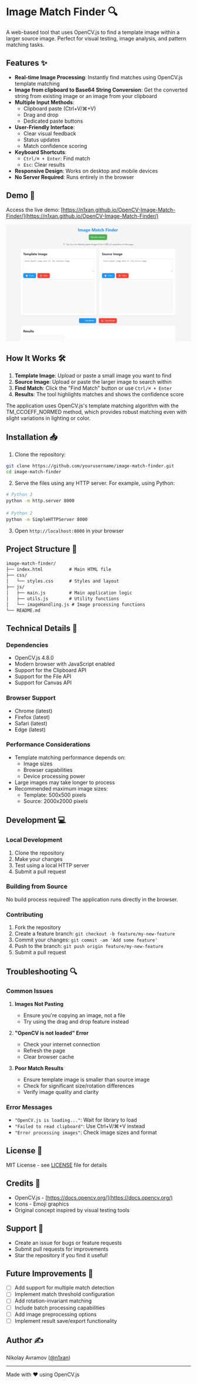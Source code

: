 # Image Match Finder 🔍

A web-based tool that uses OpenCV.js to find a template image within a larger source image. Perfect for visual testing, image analysis, and pattern matching tasks.

## Features ✨

- **Real-time Image Processing**: Instantly find matches using OpenCV.js template matching
- **Image from clipboard to Base64 String Conversion**: Get the converted string from existing image or an image from your clipboard
- **Multiple Input Methods**:
  - Clipboard paste (Ctrl+V/⌘+V)
  - Drag and drop
  - Dedicated paste buttons
- **User-Friendly Interface**:
  - Clear visual feedback
  - Status updates
  - Match confidence scoring
- **Keyboard Shortcuts**:
  - `Ctrl/⌘ + Enter`: Find match
  - `Esc`: Clear results
- **Responsive Design**: Works on desktop and mobile devices
- **No Server Required**: Runs entirely in the browser

## Demo 🚀

Access the live demo: [https://n1xan.github.io/OpenCV-Image-Match-Finder/](https://n1xan.github.io/OpenCV-Image-Match-Finder/)

![Demo Screenshot](image.png)

## How It Works 🛠️

1. **Template Image**: Upload or paste a small image you want to find
2. **Source Image**: Upload or paste the larger image to search within
3. **Find Match**: Click the "Find Match" button or use `Ctrl/⌘ + Enter`
4. **Results**: The tool highlights matches and shows the confidence score

The application uses OpenCV.js's template matching algorithm with the TM_CCOEFF_NORMED method, which provides robust matching even with slight variations in lighting or color.

## Installation 📥

1. Clone the repository:
```bash
git clone https://github.com/yourusername/image-match-finder.git
cd image-match-finder
```

2. Serve the files using any HTTP server. For example, using Python:
```bash
# Python 3
python -m http.server 8000

# Python 2
python -m SimpleHTTPServer 8000
```

3. Open `http://localhost:8000` in your browser

## Project Structure 📁

```
image-match-finder/
├── index.html          # Main HTML file
├── css/
│   └── styles.css      # Styles and layout
├── js/
│   ├── main.js         # Main application logic
│   ├── utils.js        # Utility functions
│   └── imageHandling.js # Image processing functions
└── README.md
```

## Technical Details 🔧

### Dependencies

- OpenCV.js 4.8.0
- Modern browser with JavaScript enabled
- Support for the Clipboard API
- Support for the File API
- Support for Canvas API

### Browser Support

- Chrome (latest)
- Firefox (latest)
- Safari (latest)
- Edge (latest)

### Performance Considerations

- Template matching performance depends on:
  - Image sizes
  - Browser capabilities
  - Device processing power
- Large images may take longer to process
- Recommended maximum image sizes:
  - Template: 500x500 pixels
  - Source: 2000x2000 pixels

## Development 💻

### Local Development

1. Clone the repository
2. Make your changes
3. Test using a local HTTP server
4. Submit a pull request

### Building from Source

No build process required! The application runs directly in the browser.

### Contributing

1. Fork the repository
2. Create a feature branch: `git checkout -b feature/my-new-feature`
3. Commit your changes: `git commit -am 'Add some feature'`
4. Push to the branch: `git push origin feature/my-new-feature`
5. Submit a pull request

## Troubleshooting 🔍

### Common Issues

1. **Images Not Pasting**
   - Ensure you're copying an image, not a file
   - Try using the drag and drop feature instead

2. **"OpenCV is not loaded" Error**
   - Check your internet connection
   - Refresh the page
   - Clear browser cache

3. **Poor Match Results**
   - Ensure template image is smaller than source image
   - Check for significant size/rotation differences
   - Verify image quality and clarity

### Error Messages

- `"OpenCV.js is loading..."`: Wait for library to load
- `"Failed to read clipboard"`: Use Ctrl+V/⌘+V instead
- `"Error processing images"`: Check image sizes and format

## License 📄

MIT License - see [LICENSE](LICENSE) file for details

## Credits 👏

- OpenCV.js - [https://docs.opencv.org/](https://docs.opencv.org/)
- Icons - Emoji graphics
- Original concept inspired by visual testing tools

## Support 🤝

- Create an issue for bugs or feature requests
- Submit pull requests for improvements
- Star the repository if you find it useful!

## Future Improvements 🚀

- [ ] Add support for multiple match detection
- [ ] Implement match threshold configuration
- [ ] Add rotation-invariant matching
- [ ] Include batch processing capabilities
- [ ] Add image preprocessing options
- [ ] Implement result save/export functionality

## Author ✍️

Nikolay Avramov ([@n1xan](https://github.com/n1xan))

---

Made with ❤️ using OpenCV.js